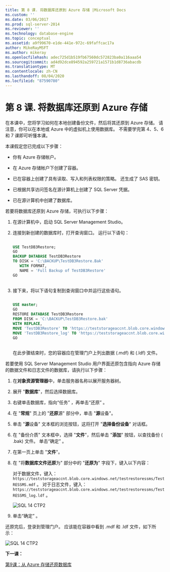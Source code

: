 ```yaml
---
title: 第 8 课. 将数据库还原到 Azure 存储 |Microsoft Docs
ms.custom: ''
ms.date: 03/06/2017
ms.prod: sql-server-2014
ms.reviewer: ''
ms.technology: database-engine
ms.topic: conceptual
ms.assetid: a9f99670-e1de-441e-972c-69faffcac17a
author: MikeRayMSFT
ms.author: mikeray
ms.openlocfilehash: adec725d1b519fb67560dc572823ba0a116aaa54
ms.sourcegitcommit: ad4d92dce894592a259721a1571b1d8736abacdb
ms.translationtype: MT
ms.contentlocale: zh-CN
ms.lasthandoff: 08/04/2020
ms.locfileid: "87590780"
---
```

# <a name="lesson-8-restore-a-database-to-azure-storage"></a>第 8 课. 将数据库还原到 Azure 存储
  在本课中，您将学习如何在本地创建备份文件，然后将其还原到 Azure 存储。 请注意，你可以在本地或 Azure 中的虚拟机上使用数据库。 不需要学完第 4、5、6 和 7 课即可听懂本课。  
  
 本课假定您已完成以下步骤：  
  
-   你有 Azure 存储帐户。  
  
-   在 Azure 存储帐户下创建了容器。  
  
-   已在容器上创建了具有读取、写入和列表权限的策略。 还生成了 SAS 密钥。  
  
-   已根据共享访问签名在源计算机上创建了 SQL Server 凭据。  
  
-   已在源计算机中创建了数据库。  
  
 若要将数据库还原到 Azure 存储，可执行以下步骤：  
  
1.  在源计算机中，启动 SQL Server Management Studio。  
  
2.  连接到新创建的数据库时，打开查询窗口。 运行以下语句：  
  
    ```sql  
  
    USE TestDB3Restore;   
    GO   
    BACKUP DATABASE TestDB3Restore   
    TO DISK = 'C:\BACKUP\TestDB3Restore.Bak'   
       WITH FORMAT,   
       NAME = 'Full Backup of TestDB3Restore'   
    GO  
  
    ```  
  
3.  接下来，将以下语句复制到查询窗口中并运行这些语句。  
  
    ```sql  
  
    USE master;   
    GO   
    RESTORE DATABASE TestDB3Restore    
    FROM DISK = 'C:\BACKUP\TestDB3Restore.bak'    
    WITH REPLACE,   
    MOVE 'TestDB3Restore' TO 'https://teststorageaccnt.blob.core.windows.net/testcontainrestore/TestDB3Restore.mdf',     
    MOVE 'TestDB3Restore_log' TO 'https://teststorageaccnt.blob.core.windows.net/testcontainrestore/TestDB3Restore_log.ldf';   
    GO  
  
    ```  
  
     在此步骤结束时，您的容器应在管理门户上列出数据 (.mdf) 和 (.ldf) 文件。  
  
 若要使用 SQL Server Management Studio 用户界面还原包含指向 Azure 存储的数据文件和日志文件的数据库，请执行以下步骤：  
  
1.  在**对象资源管理器**中，单击服务器名称以展开服务器树。  
  
2.  展开 "**数据库**"，然后选择数据库。  
  
3.  右键单击数据库，指向“任务”  ，再单击“还原”  。  
  
4.  在 "**常规**" 页上的 "**还原**源" 部分中，单击 "**源**设备"。  
  
5.  单击 "**源**设备" 文本框的浏览按钮，这将打开 "**选择备份设备**" 对话框。  
  
6.  在 "备份介质" 文本框中，选择 "**文件**"，然后单击 "**添加**" 按钮，以查找备份 ( .bak) 文件。 单击“确定”  。  
  
7.  在第一页上单击 "**文件**"。  
  
8.  在 "将**数据库文件还原**为" 部分中的 "**还原为**" 字段下，键入以下内容：  
  
     对于数据文件，键入： `https://teststorageaccnt.blob.core.windows.net/testrestoressms/TestRESSMS.mdf` 。 对于日志文件，键入： `https://teststorageaccnt.blob.core.windows.net/testrestoressms/TestRESSMS_log.ldf` 。  
  
     ![SQL 14 CTP2](../tutorials/media/ss-was-tutlesson-8-8.gif "SQL 14 CTP2")  
  
9. 单击“确定”  。  
  
 还原完后，登录到管理门户。 应该能在容器中看到 .mdf 和 .ldf 文件，如下所示：  
  
 ![SQL 14 CTP2](../tutorials/media/ss-was-tutlesson-8-9.gif "SQL 14 CTP2")  
  
 **下一课：**  
  
 [第9课：从 Azure 存储还原数据库](../relational-databases/lesson-8-restore-as-new-database-from-log-backup.md)  
  
  

